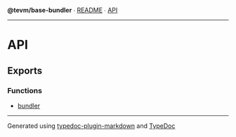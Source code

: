 **@tevm/base-bundler** ∙ [README](README.md) ∙ [API](API.md)

***

# API

## Exports

### Functions

- [bundler](functions/bundler.md)

***
Generated using [typedoc-plugin-markdown](https://www.npmjs.com/package/typedoc-plugin-markdown) and [TypeDoc](https://typedoc.org/)
